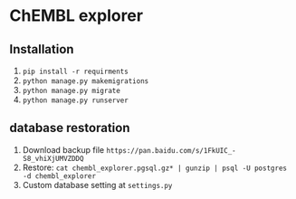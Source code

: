 # ChEMBL explorer

## Installation
1. `pip install -r requirments`
2. `python manage.py makemigrations`
3. `python manage.py migrate`
4. `python manage.py runserver`

## database restoration
1. Download backup file `https://pan.baidu.com/s/1FkUIC_-S8_vhiXjUMVZDDQ
`
2. Restore: `cat chembl_explorer.pgsql.gz* | gunzip | psql -U postgres -d chembl_explorer`
3. Custom database setting at `settings.py`
